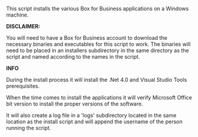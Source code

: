 This script installs the various Box for Business applications on a Windows machine.

**DISCLAIMER:**

You will need to have a Box for Business account to download the necessary binaries and executables for this script to work.
The binaries will need to be placed in an installers subdirectory in the same directory as the script and named according to the names in the script.

**INFO**

During the install process it will install the .Net 4.0 and Visual Studio Tools prerequisites.

When the time comes to install the applications it will verify Microsoft Office bit version to install the proper versions of the software.

It will also create a log file in a 'logs' subdirectory located in the same location as the install script and will append the username of the person running the script.